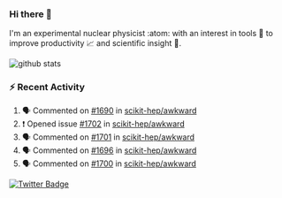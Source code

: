 ### Hi there 👋 

I'm an experimental nuclear physicist :atom: with an interest in tools :wrench: to improve productivity :chart_with_upwards_trend: and scientific insight :telescope:.

![github stats](https://github-readme-stats.vercel.app/api?username=agoose77&show_icons=true&hide_rank=true&hide_title=true&bg_color=30,e76445,904e95&text_color=efe3ec&icon_color=efe3ec)
<!--
**agoose77/agoose77** is a ✨ _special_ ✨ repository because its `README.md` (this file) appears on your GitHub profile.

Here are some ideas to get you started:

- 🔭 I’m currently working on ...
- 🌱 I’m currently learning ...
- 👯 I’m looking to collaborate on ...
- 🤔 I’m looking for help with ...
- 💬 Ask me about ...
- 📫 How to reach me: ...
- 😄 Pronouns: ...
- ⚡ Fun fact: ...
-->

### :zap: Recent Activity
<!--START_SECTION:activity-->
1. 🗣 Commented on [#1690](https://github.com/scikit-hep/awkward/issues/1690) in [scikit-hep/awkward](https://github.com/scikit-hep/awkward)
2. ❗️ Opened issue [#1702](https://github.com/scikit-hep/awkward/issues/1702) in [scikit-hep/awkward](https://github.com/scikit-hep/awkward)
3. 🗣 Commented on [#1701](https://github.com/scikit-hep/awkward/issues/1701) in [scikit-hep/awkward](https://github.com/scikit-hep/awkward)
4. 🗣 Commented on [#1696](https://github.com/scikit-hep/awkward/issues/1696) in [scikit-hep/awkward](https://github.com/scikit-hep/awkward)
5. 🗣 Commented on [#1700](https://github.com/scikit-hep/awkward/issues/1700) in [scikit-hep/awkward](https://github.com/scikit-hep/awkward)
<!--END_SECTION:activity-->


[![Twitter Badge](https://img.shields.io/twitter/follow/agoose77?style=flat-square&logo=Twitter&logoColor=white&color=cornflowerblue)](https://twitter.com/agoose77)
